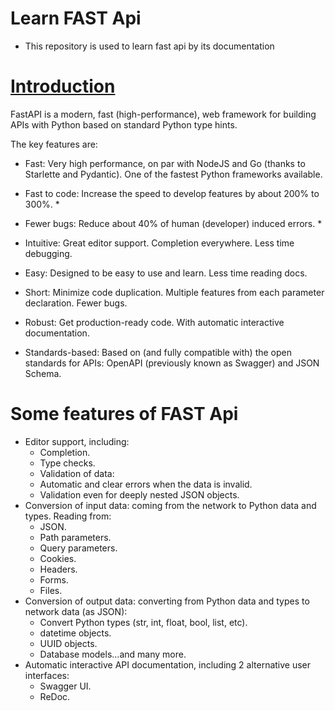 # Learn FAST Api

- This repository is used to learn fast api by its documentation

# [Introduction](fastapi.tiangolo.com)

FastAPI is a modern, fast (high-performance), web framework for building APIs with Python based on standard Python type hints.

The key features are:

- Fast: Very high performance, on par with NodeJS and Go (thanks to Starlette and Pydantic). One of the fastest Python frameworks available.

- Fast to code: Increase the speed to develop features by about 200% to 300%. *

- Fewer bugs: Reduce about 40% of human (developer) induced errors. *

- Intuitive: Great editor support. Completion everywhere. Less time debugging.

- Easy: Designed to be easy to use and learn. Less time reading docs.

- Short: Minimize code duplication. Multiple features from each parameter declaration. Fewer bugs.

- Robust: Get production-ready code. With automatic interactive documentation.

- Standards-based: Based on (and fully compatible with) the open standards for APIs: OpenAPI (previously known as Swagger) and JSON Schema.

# Some features of FAST Api

- Editor support, including:
    - Completion.
    - Type checks.
    - Validation of data:
    - Automatic and clear errors when the data is invalid.
    - Validation even for deeply nested JSON objects.
- Conversion of input data: coming from the network to Python data and types. Reading from:
    - JSON.
    - Path parameters.
    - Query parameters.
    - Cookies.
    - Headers.
    - Forms.
    - Files.
- Conversion of output data: converting from Python data and types to network data (as JSON):
    - Convert Python types (str, int, float, bool, list, etc).
    - datetime objects.
    - UUID objects.
    - Database models...and many more.
- Automatic interactive API documentation, including 2 alternative user interfaces:
    - Swagger UI.
    - ReDoc.

